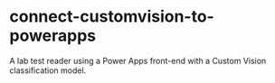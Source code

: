 # connect-customvision-to-powerapps
A lab test reader using a Power Apps front-end with a Custom Vision classification model.

